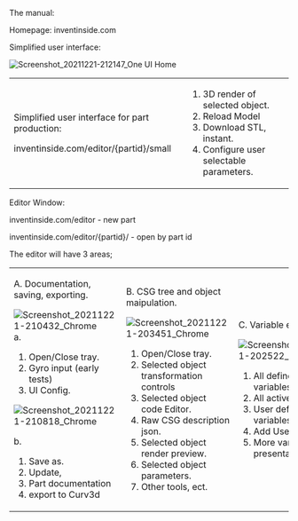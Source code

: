 The manual:

Homepage:
 inventinside.com


Simplified user interface:

![Screenshot_20211221-212147_One UI Home](https://user-images.githubusercontent.com/13043545/147024183-1ff1d1a8-bd50-4256-90a9-90660f78ecd5.jpg)

<table>
<tr>
 <td>
  
Simplified user interface for part production:
  
 inventinside.com/editor/{partid}/small

 </td>
  <td>

1. 3D render of selected object.
2. Reload Model 
3. Download STL, instant.
4. Configure user selectable parameters. 

 </td>
 </tr>
</table>




Editor Window:

 inventinside.com/editor - new part
 
 inventinside.com/editor/{partid}/ - open by part id 
 
 The editor will have 3 areas;
 
<table>
 <tr>
  <td>
 
 A. Documentation, saving, exporting.
 
 ![Screenshot_20211221-210432_Chrome](https://user-images.githubusercontent.com/13043545/147022645-2b6c6295-d83b-4685-98c4-1e1b339a41a0.jpg)
a.
1. Open/Close tray.
2. Gyro input (early tests)
3. UI Config.

![Screenshot_20211221-210818_Chrome](https://user-images.githubusercontent.com/13043545/147023014-a6772298-7cf2-483c-a814-a374efd46f41.jpg)

b.
1. Save as.
2. Update,
3. Part documentation 
4. export to Curv3d

 </td>
  
  <td>
 
  B. CSG tree and object maipulation.
 
 ![Screenshot_20211221-203451_Chrome](https://user-images.githubusercontent.com/13043545/147020040-6075fe90-55e4-462e-bfe6-31819a8ca3f1.jpg)
1. Open/Close tray.
2. Selected object transformation controls
3. Selected object code Editor.
4. Raw CSG description json.
5. Selected object render preview.
6. Selected object parameters.
7. Other tools, ect.
 </td><td>
  
  C. Variable editor 
 
![Screenshot_20211221-202522_Chrome](https://user-images.githubusercontent.com/13043545/147019329-54f888f9-ea39-405b-b784-237b36a0324c.jpg)

1. All defined scope variables.
2. All active variables.
3. User defined variables.
4. Add User variables.
5. More variable presentation options.
</td></tr>
</table>
